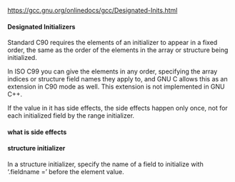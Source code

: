 https://gcc.gnu.org/onlinedocs/gcc/Designated-Inits.html

#### Designated Initializers
Standard C90 requires the elements of an initializer to appear in a fixed order, the same as the order of the elements in the array or structure being initialized.

In ISO C99 you can give the elements in any order, specifying the array indices or structure field names they apply to, and GNU C allows this as an extension in C90 mode as well. This extension is not implemented in GNU C++.

If the value in it has side effects, the side effects happen only once, not for each initialized field by the range initializer.

#### what is side effects


#### structure initializer
In a structure initializer, specify the name of a field to initialize with ‘.fieldname =’ before the element value.

